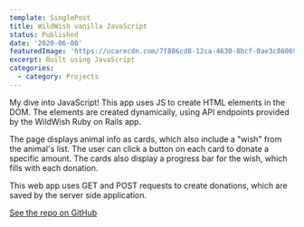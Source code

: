 ```yaml
---
template: SinglePost
title: WildWish vanilla JavaScript
status: Published
date: '2020-06-08'
featuredImage: 'https://ucarecdn.com/7f886cd8-12ca-4630-8bcf-0ae3c860692a/'
excerpt: Built using JavaScript
categories:
  - category: Projects
---
```

My dive into JavaScript! This app uses JS to create HTML elements in the DOM. The elements are created dynamically, using API endpoints provided by the WildWish Ruby on Rails app.

The page displays animal info as cards, which also include a "wish" from the animal's list. The user can click a button on each card to donate a specific amount. The cards also display a progress bar for the wish, which fills with each donation.

This web app uses GET and POST requests to create donations, which are saved by the server side application.

[See the repo on GitHub](https://github.com/bigcatplichta/wildwish-js-concept)